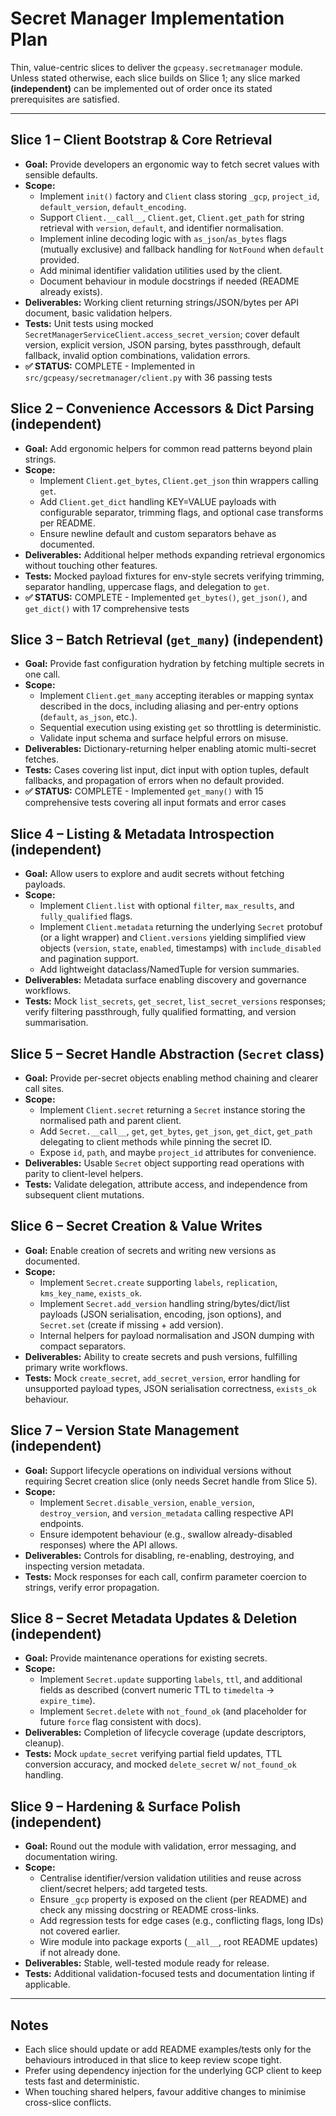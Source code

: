 # Secret Manager Implementation Plan

Thin, value-centric slices to deliver the `gcpeasy.secretmanager` module. Unless stated otherwise, each slice builds on Slice 1; any slice marked **(independent)** can be implemented out of order once its stated prerequisites are satisfied.

---

## Slice 1 – Client Bootstrap & Core Retrieval
- **Goal:** Provide developers an ergonomic way to fetch secret values with sensible defaults.
- **Scope:**
  - Implement `init()` factory and `Client` class storing `_gcp`, `project_id`, `default_version`, `default_encoding`.
  - Support `Client.__call__`, `Client.get`, `Client.get_path` for string retrieval with `version`, `default`, and identifier normalisation.
  - Implement inline decoding logic with `as_json`/`as_bytes` flags (mutually exclusive) and fallback handling for `NotFound` when `default` provided.
  - Add minimal identifier validation utilities used by the client.
  - Document behaviour in module docstrings if needed (README already exists).
- **Deliverables:** Working client returning strings/JSON/bytes per API document, basic validation helpers.
- **Tests:** Unit tests using mocked `SecretManagerServiceClient.access_secret_version`; cover default version, explicit version, JSON parsing, bytes passthrough, default fallback, invalid option combinations, validation errors.
- **✅ STATUS:** COMPLETE - Implemented in `src/gcpeasy/secretmanager/client.py` with 36 passing tests

## Slice 2 – Convenience Accessors & Dict Parsing **(independent)**
- **Goal:** Add ergonomic helpers for common read patterns beyond plain strings.
- **Scope:**
  - Implement `Client.get_bytes`, `Client.get_json` thin wrappers calling `get`.
  - Add `Client.get_dict` handling KEY=VALUE payloads with configurable separator, trimming flags, and optional case transforms per README.
  - Ensure newline default and custom separators behave as documented.
- **Deliverables:** Additional helper methods expanding retrieval ergonomics without touching other features.
- **Tests:** Mocked payload fixtures for env-style secrets verifying trimming, separator handling, uppercase flags, and delegation to `get`.
- **✅ STATUS:** COMPLETE - Implemented `get_bytes()`, `get_json()`, and `get_dict()` with 17 comprehensive tests

## Slice 3 – Batch Retrieval (`get_many`) **(independent)**
- **Goal:** Provide fast configuration hydration by fetching multiple secrets in one call.
- **Scope:**
  - Implement `Client.get_many` accepting iterables or mapping syntax described in the docs, including aliasing and per-entry options (`default`, `as_json`, etc.).
  - Sequential execution using existing `get` so throttling is deterministic.
  - Validate input schema and surface helpful errors on misuse.
- **Deliverables:** Dictionary-returning helper enabling atomic multi-secret fetches.
- **Tests:** Cases covering list input, dict input with option tuples, default fallbacks, and propagation of errors when no default provided.
- **✅ STATUS:** COMPLETE - Implemented `get_many()` with 15 comprehensive tests covering all input formats and error cases

## Slice 4 – Listing & Metadata Introspection **(independent)**
- **Goal:** Allow users to explore and audit secrets without fetching payloads.
- **Scope:**
  - Implement `Client.list` with optional `filter`, `max_results`, and `fully_qualified` flags.
  - Implement `Client.metadata` returning the underlying `Secret` protobuf (or a light wrapper) and `Client.versions` yielding simplified view objects (`version`, `state`, `enabled`, timestamps) with `include_disabled` and pagination support.
  - Add lightweight dataclass/NamedTuple for version summaries.
- **Deliverables:** Metadata surface enabling discovery and governance workflows.
- **Tests:** Mock `list_secrets`, `get_secret`, `list_secret_versions` responses; verify filtering passthrough, fully qualified formatting, and version summarisation.

## Slice 5 – Secret Handle Abstraction (`Secret` class)
- **Goal:** Provide per-secret objects enabling method chaining and clearer call sites.
- **Scope:**
  - Implement `Client.secret` returning a `Secret` instance storing the normalised path and parent client.
  - Add `Secret.__call__`, `get`, `get_bytes`, `get_json`, `get_dict`, `get_path` delegating to client methods while pinning the secret ID.
  - Expose `id`, `path`, and maybe `project_id` attributes for convenience.
- **Deliverables:** Usable `Secret` object supporting read operations with parity to client-level helpers.
- **Tests:** Validate delegation, attribute access, and independence from subsequent client mutations.

## Slice 6 – Secret Creation & Value Writes
- **Goal:** Enable creation of secrets and writing new versions as documented.
- **Scope:**
  - Implement `Secret.create` supporting `labels`, `replication`, `kms_key_name`, `exists_ok`.
  - Implement `Secret.add_version` handling string/bytes/dict/list payloads (JSON serialisation, encoding, json options), and `Secret.set` (create if missing + add version).
  - Internal helpers for payload normalisation and JSON dumping with compact separators.
- **Deliverables:** Ability to create secrets and push versions, fulfilling primary write workflows.
- **Tests:** Mock `create_secret`, `add_secret_version`, error handling for unsupported payload types, JSON serialisation correctness, `exists_ok` behaviour.

## Slice 7 – Version State Management **(independent)**
- **Goal:** Support lifecycle operations on individual versions without requiring Secret creation slice (only needs Secret handle from Slice 5).
- **Scope:**
  - Implement `Secret.disable_version`, `enable_version`, `destroy_version`, and `version_metadata` calling respective API endpoints.
  - Ensure idempotent behaviour (e.g., swallow already-disabled responses) where the API allows.
- **Deliverables:** Controls for disabling, re-enabling, destroying, and inspecting version metadata.
- **Tests:** Mock responses for each call, confirm parameter coercion to strings, verify error propagation.

## Slice 8 – Secret Metadata Updates & Deletion **(independent)**
- **Goal:** Provide maintenance operations for existing secrets.
- **Scope:**
  - Implement `Secret.update` supporting `labels`, `ttl`, and additional fields as described (convert numeric TTL to `timedelta` → `expire_time`).
  - Implement `Secret.delete` with `not_found_ok` (and placeholder for future `force` flag consistent with docs).
- **Deliverables:** Completion of lifecycle coverage (update descriptors, cleanup).
- **Tests:** Mock `update_secret` verifying partial field updates, TTL conversion accuracy, and mocked `delete_secret` w/ `not_found_ok` handling.

## Slice 9 – Hardening & Surface Polish **(independent)**
- **Goal:** Round out the module with validation, error messaging, and documentation wiring.
- **Scope:**
  - Centralise identifier/version validation utilities and reuse across client/secret helpers; add targeted tests.
  - Ensure `_gcp` property is exposed on the client (per README) and check any missing docstring or README cross-links.
  - Add regression tests for edge cases (e.g., conflicting flags, long IDs) not covered earlier.
  - Wire module into package exports (`__all__`, root README updates) if not already done.
- **Deliverables:** Stable, well-tested module ready for release.
- **Tests:** Additional validation-focused tests and documentation linting if applicable.

---

## Notes
- Each slice should update or add README examples/tests only for the behaviours introduced in that slice to keep review scope tight.
- Prefer using dependency injection for the underlying GCP client to keep tests fast and deterministic.
- When touching shared helpers, favour additive changes to minimise cross-slice conflicts.
